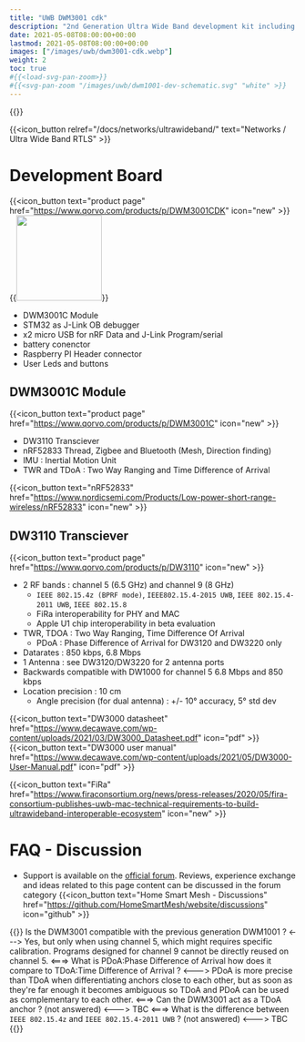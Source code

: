 ```yaml
---
title: "UWB DWM3001 cdk"
description: "2nd Generation Ultra Wide Band development kit including the DW3110 transciever"
date: 2021-05-08T08:00:00+00:00
lastmod: 2021-05-08T08:00:00+00:00
images: ["/images/uwb/dwm3001-cdk.webp"]
weight: 2
toc: true
#{{<load-svg-pan-zoom>}}
#{{<svg-pan-zoom "/images/uwb/dwm1001-dev-schematic.svg" "white" >}}
---
```

{{<load-photoswipe >}}

{{<icon_button relref="/docs/networks/ultrawideband/" text="Networks / Ultra Wide Band RTLS" >}}

# Development Board
{{<icon_button text="product page" href="https://www.qorvo.com/products/p/DWM3001CDK" icon="new" >}}
{{<image src="/images/uwb/dwm3001-cdk.webp" width="150px">}}

* DWM3001C Module
* STM32 as J-Link OB debugger
* x2 micro USB for nRF Data and J-Link Program/serial
* battery conenctor
* Raspberry PI Header connector
* User Leds and buttons

## DWM3001C Module
{{<icon_button text="product page" href="https://www.qorvo.com/products/p/DWM3001C" icon="new" >}}

* DW3110 Transciever
* nRF52833 Thread, Zigbee and Bluetooth (Mesh, Direction finding)
* IMU : Inertial Motion Unit
* TWR and TDoA : Two Way Ranging and Time Difference of Arrival

{{<icon_button text="nRF52833" href="https://www.nordicsemi.com/Products/Low-power-short-range-wireless/nRF52833" icon="new" >}}

## DW3110 Transciever
{{<icon_button text="product page" href="https://www.qorvo.com/products/p/DW3110" icon="new" >}}

* 2 RF bands : channel 5 (6.5 GHz) and channel 9 (8 GHz)
    * `IEEE 802.15.4z (BPRF mode)`, `IEEE802.15.4-2015 UWB`, `IEEE 802.15.4-2011 UWB`, `IEEE 802.15.8`
    * FiRa interoperability for PHY and MAC
    * Apple U1 chip interoperability in beta evaluation
* TWR, TDOA : Two Way Ranging, Time Difference Of Arrival
    * PDoA : Phase Difference of Arrival for DW3120 and DW3220 only
* Datarates : 850 kbps, 6.8 Mbps
* 1 Antenna : see DW3120/DW3220 for 2 antenna ports
* Backwards compatible with DW1000 for channel 5 6.8 Mbps and 850 kbps
* Location precision : 10 cm
    * Angle precision (for dual antenna) : +/- 10° accuracy, 5° std dev

{{<icon_button text="DW3000 datasheet" href="https://www.decawave.com/wp-content/uploads/2021/03/DW3000_Datasheet.pdf" icon="pdf" >}}
{{<icon_button text="DW3000 user manual" href="https://www.decawave.com/wp-content/uploads/2021/05/DW3000-User-Manual.pdf" icon="pdf" >}}

{{<icon_button text="FiRa" href="https://www.firaconsortium.org/news/press-releases/2020/05/fira-consortium-publishes-uwb-mac-technical-requirements-to-build-ultrawideband-interoperable-ecosystem" icon="new" >}}


# FAQ - Discussion
* Support is available on the [official forum](https://decaforum.decawave.com/). Reviews, experience exchange and ideas related to this page content can be discussed in the forum category
{{<icon_button text="Home Smart Mesh - Discussions" href="https://github.com/HomeSmartMesh/website/discussions" icon="github" >}}

{{<faq>}}
Is the DWM3001 compatible with the previous generation DWM1001 ?
<--->
Yes, but only when using channel 5, which might requires specific calibration. Programs designed for channel 9 cannot be directly reused on channel 5.
<===>
What is PDoA:Phase Difference of Arrival how does it compare to TDoA:Time Difference of Arrival ?
<--->
PDoA is more precise than TDoA when differentiating anchors close to each other, but as soon as they're far enough it becomes ambiguous so TDoA and PDoA can be used as complementary to each other.
<===>
Can the DWM3001 act as a TDoA anchor ? (not answered)
<--->
TBC
<===>
What is the difference between `IEEE 802.15.4z` and `IEEE 802.15.4-2011 UWB` ? (not answered)
<--->
TBC
{{</faq>}}
